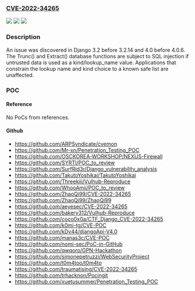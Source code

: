 ### [CVE-2022-34265](https://cve.mitre.org/cgi-bin/cvename.cgi?name=CVE-2022-34265)
![](https://img.shields.io/static/v1?label=Product&message=n%2Fa&color=blue)
![](https://img.shields.io/static/v1?label=Version&message=n%2Fa&color=blue)
![](https://img.shields.io/static/v1?label=Vulnerability&message=n%2Fa&color=brighgreen)

### Description

An issue was discovered in Django 3.2 before 3.2.14 and 4.0 before 4.0.6. The Trunc() and Extract() database functions are subject to SQL injection if untrusted data is used as a kind/lookup_name value. Applications that constrain the lookup name and kind choice to a known safe list are unaffected.

### POC

#### Reference
No PoCs from references.

#### Github
- https://github.com/ARPSyndicate/cvemon
- https://github.com/Mr-xn/Penetration_Testing_POC
- https://github.com/OSCKOREA-WORKSHOP/NEXUS-Firewall
- https://github.com/SYRTI/POC_to_review
- https://github.com/SurfRid3r/Django_vulnerability_analysis
- https://github.com/TakutoYoshikai/TakutoYoshikai
- https://github.com/Threekiii/Vulhub-Reproduce
- https://github.com/WhooAmii/POC_to_review
- https://github.com/ZhaoQi99/CVE-2022-34265
- https://github.com/ZhaoQi99/ZhaoQi99
- https://github.com/aeyesec/CVE-2022-34265
- https://github.com/bakery312/Vulhub-Reproduce
- https://github.com/coco0x0a/CTF_Django_CVE-2022-34265
- https://github.com/k0mi-tg/CVE-POC
- https://github.com/kDv44/djangoApi-V4.0
- https://github.com/manas3c/CVE-POC
- https://github.com/nomi-sec/PoC-in-GitHub
- https://github.com/qwqoro/GPN-Hackathon
- https://github.com/simonepetruzzi/WebSecurityProject
- https://github.com/t0m4too/t0m4to
- https://github.com/traumatising/CVE-2022-34265
- https://github.com/trhacknon/Pocingit
- https://github.com/xuetusummer/Penetration_Testing_POC

